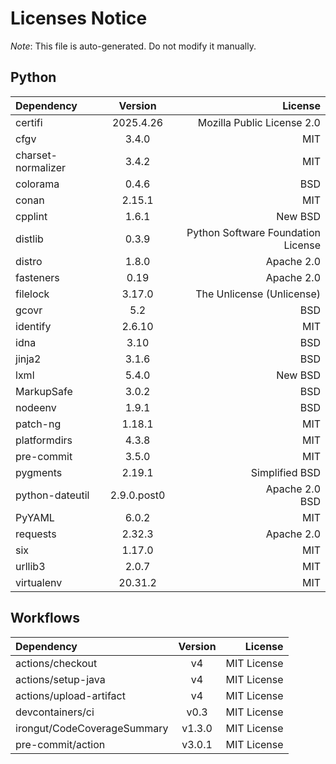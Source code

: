 # Licenses Notice
*Note*: This file is auto-generated. Do not modify it manually.
## Python
| Dependency | Version | License |
|:-----------|:-------:|--------:|
|certifi|2025.4.26|Mozilla Public License 2.0|
|cfgv|3.4.0|MIT|
|charset-normalizer|3.4.2|MIT|
|colorama|0.4.6|BSD|
|conan|2.15.1|MIT|
|cpplint|1.6.1|New BSD|
|distlib|0.3.9|Python Software Foundation License|
|distro|1.8.0|Apache 2.0|
|fasteners|0.19|Apache 2.0|
|filelock|3.17.0|The Unlicense (Unlicense)|
|gcovr|5.2|BSD|
|identify|2.6.10|MIT|
|idna|3.10|BSD|
|jinja2|3.1.6|BSD|
|lxml|5.4.0|New BSD|
|MarkupSafe|3.0.2|BSD|
|nodeenv|1.9.1|BSD|
|patch-ng|1.18.1|MIT|
|platformdirs|4.3.8|MIT|
|pre-commit|3.5.0|MIT|
|pygments|2.19.1|Simplified BSD|
|python-dateutil|2.9.0.post0|Apache 2.0<br/>BSD|
|PyYAML|6.0.2|MIT|
|requests|2.32.3|Apache 2.0|
|six|1.17.0|MIT|
|urllib3|2.0.7|MIT|
|virtualenv|20.31.2|MIT|
## Workflows
| Dependency | Version | License |
|:-----------|:-------:|--------:|
|actions/checkout|v4|MIT License|
|actions/setup-java|v4|MIT License|
|actions/upload-artifact|v4|MIT License|
|devcontainers/ci|v0.3|MIT License|
|irongut/CodeCoverageSummary|v1.3.0|MIT License|
|pre-commit/action|v3.0.1|MIT License|
